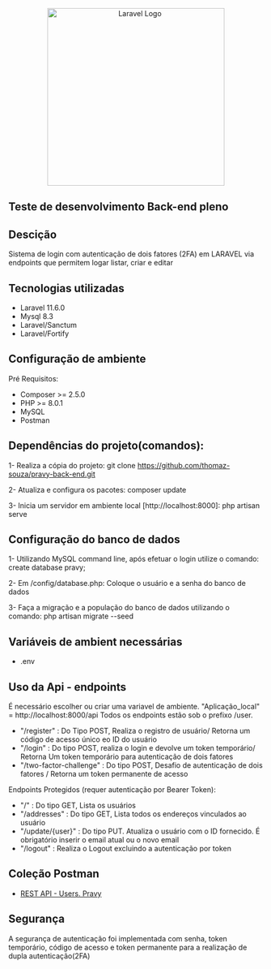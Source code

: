 <p align="center"><a href="https://pravy.com.br" target="_blank"><img src="https://pravy.com.br/wp-content/themes/pravy/assets/images/lgo_pravy.png" width="350" alt="Laravel Logo"></a></p>

## Teste de desenvolvimento Back-end pleno

## Descição

Sistema de login com autenticação de dois fatores (2FA) em LARAVEL via endpoints que permitem logar listar, criar e editar

## Tecnologias utilizadas

- Laravel 11.6.0
- Mysql 8.3
- Laravel/Sanctum
- Laravel/Fortify

## Configuração de ambiente

Pré Requisitos:
- Composer >= 2.5.0
- PHP >= 8.0.1
- MySQL
- Postman

## Dependências do projeto(comandos):

1- Realiza a cópia do projeto:
git clone https://github.com/thomaz-souza/pravy-back-end.git

2- Atualiza e configura os pacotes:
composer update

3- Inicia um servidor em ambiente local [http://localhost:8000]:
php artisan serve

## Configuração do banco de dados

1- Utilizando MySQL command line, após efetuar o login utilize o comando:
create database pravy;

2- Em /config/database.php:
Coloque o usuário e a senha do banco de dados

3- Faça a migração e a população do banco de dados utilizando o comando: 
php artisan migrate --seed

## Variáveis de ambient necessárias

- .env

## Uso da Api - endpoints
É necessário escolher ou criar uma variavel de ambiente. "Aplicação_local" = http://localhost:8000/api
Todos os endpoints estão sob o prefixo /user.

 - "/register" : Do Tipo POST, Realiza o registro de usuário/ Retorna um código de acesso único eo ID do usuário
- "/login" : Do tipo POST, realiza o login e devolve um token temporário/ Retorna Um token temporário para autenticação de dois fatores
- "/two-factor-challenge" : Do tipo POST, Desafio de autenticação de dois fatores / Retorna um token permanente de acesso

Endpoints Protegidos (requer autenticação por Bearer Token):
- "/" : Do tipo GET, Lista os usuários
- "/addresses" : Do tipo GET, Lista todos os endereços vinculados ao usuário
- "/update/{user}" : Do tipo PUT. Atualiza o usuário com o ID fornecido. É obrigatório inserir o email atual ou o novo email
- "/logout" : Realiza o Logout excluindo a autenticação por token

## Coleção Postman 

- [REST API - Users. Pravy](https://www.postman.com/avionics-explorer-17875635/workspace/thomaz-souza/documentation/25436095-4679c239-7a76-45c6-9d2b-11f8311fc8d0)


## Segurança

A segurança de autenticação foi implementada com senha, token temporário, código de acesso e token permanente para a realização de dupla autenticação(2FA)